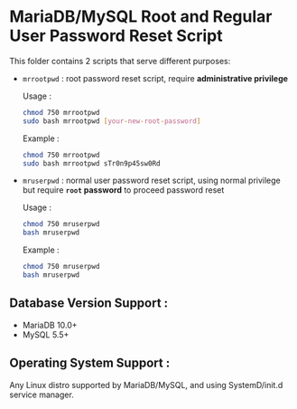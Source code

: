 # MariaDB/MySQL Root and Regular User Password Reset Script

This folder contains 2 scripts that serve different purposes:

- `mrrootpwd` : root password reset script, require **administrative privilege**

  Usage :

  ```bash
  chmod 750 mrrootpwd
  sudo bash mrrootpwd [your-new-root-password]
  ```

  Example :

  ```bash
  chmod 750 mrrootpwd
  sudo bash mrrootpwd sTr0n9p45sw0Rd
  ```

- `mruserpwd` : normal user password reset script, using normal privilege but require **`root` password** to proceed password reset

  Usage :

  ```bash
  chmod 750 mruserpwd
  bash mruserpwd
  ```

  Example :

  ```bash
  chmod 750 mruserpwd
  bash mruserpwd
  ```

## Database Version Support :

- MariaDB 10.0+
- MySQL 5.5+

## Operating System Support :

Any Linux distro supported by MariaDB/MySQL, and using SystemD/init.d service manager.
